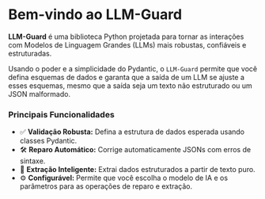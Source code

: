 # Bem-vindo ao LLM-Guard

**LLM-Guard** é uma biblioteca Python projetada para tornar as interações com Modelos de Linguagem Grandes (LLMs) mais robustas, confiáveis e estruturadas.

Usando o poder e a simplicidade do Pydantic, o `LLM-Guard` permite que você defina esquemas de dados e garanta que a saída de um LLM se ajuste a esses esquemas, mesmo que a saída seja um texto não estruturado ou um JSON malformado.

### Principais Funcionalidades

* ✅ **Validação Robusta:** Defina a estrutura de dados esperada usando classes Pydantic.
* 🛠️ **Reparo Automático:** Corrige automaticamente JSONs com erros de sintaxe.
* 🔎 **Extração Inteligente:** Extrai dados estruturados a partir de texto puro.
* ⚙️ **Configurável:** Permite que você escolha o modelo de IA e os parâmetros para as operações de reparo e extração.